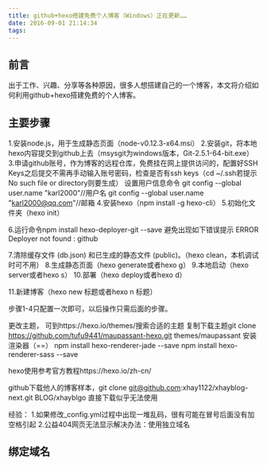 ```yaml
---
title: github+hexo搭建免费个人博客（Windows）正在更新……
date: 2016-09-01 21:14:34
tags:
---
```



## 前言

出于工作、兴趣、分享等各种原因，很多人想搭建自己的一个博客，本文将介绍如何利用github+hexo搭建免费的个人博客。


## 主要步骤

1.安装node.js，用于生成静态页面（node-v0.12.3-x64.msi）
2.安装git，将本地hexo内容提交到github上去（msysgit为windows版本，Git-2.5.1-64-bit.exe）
3.申请github账号，作为博客的远程仓库，免费挂在网上提供访问的，配置好SSH Keys之后提交不需再手动输入账号密码，检查是否有ssh keys（cd ~/.ssh若提示No such file or directory则要生成）
  设置用户信息命令
                   git config --global user.name "karl2000"//用户名
  				   git config --global user.name "karl2000@qq.com"//邮箱
4.安装hexo（npm install -g hexo-cli）
5.初始化文件夹（hexo init）

6.运行命令npm install hexo-deployer-git --save
避免出现如下错误提示
ERROR Deployer not found : github


7.清除缓存文件 (db.json) 和已生成的静态文件 (public)。（hexo clean，本机调试时可不用）
8.生成静态页面（hexo generate或者hexo g）
9.本地启动（hexo server或者hexo s）
10.部署（hexo deploy或者hexo d）

11.新建博客（hexo new 标题或者hexo n 标题）

步骤1-4只配置一次即可，以后操作只需后面的步骤。


更改主题，
可到https://hexo.io/themes/搜索合适的主题
复制下载主题git clone https://github.com/tufu9441/maupassant-hexo.git themes/maupassant
安装渲染器（==）
npm install hexo-renderer-jade --save
npm install hexo-renderer-sass --save

hexo使用参考官方教程https://hexo.io/zh-cn/


github下载他人的博客样本，git clone git@github.com:xhay1122/xhayblog-next.git BLOG/xhayblgo
直接下载似乎无法使用

经验：
1.如果修改_config.yml过程中出现一堆乱码，很有可能在冒号后面没有加空格引起
2.公益404网页无法显示解决办法：使用独立域名

## 绑定域名

